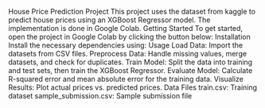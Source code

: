 House Price Prediction Project
This project uses the dataset from kaggle to predict house prices using an XGBoost Regressor model. The implementation is done in Google Colab.
Getting Started
To get started, open the project in Google Colab by clicking the button below:
Installation
Install the necessary dependencies using:
Usage
Load Data: Import the datasets from CSV files.
Preprocess Data: Handle missing values, merge datasets, and check for duplicates.
Train Model: Split the data into training and test sets, then train the XGBoost Regressor.
Evaluate Model: Calculate R-squared error and mean absolute error for the training data.
Visualize Results: Plot actual prices vs. predicted prices.
Data Files
train.csv: Training dataset
sample_submission.csv: Sample submission file
